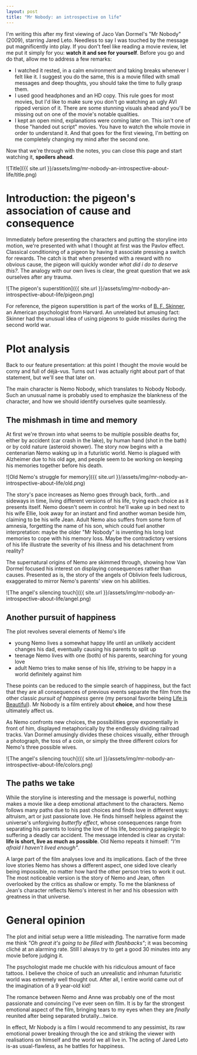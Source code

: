 ```yaml
---
layout: post
title: "Mr Nobody: an introspective on life"
---
```


I'm writing this after my first viewing of Jaco Van Dormel's "Mr Nobody"
(2009), starring Jared Leto. Needless to say I was touched by the message put
magnificently into play. If you don't feel like reading a movie review, let me
put it simply for you: **watch it and see for yourself**. Before you go and do
that, allow me to address a few remarks:

- I watched it rested, in a calm environment and taking breaks whenever I felt
  like it. I suggest you do the same, this is a movie filled with small
  messages and deep thoughts, you should take the time to fully grasp them.
- I used good headphones and an HD copy. This rule goes for most movies, but
  I'd like to make sure you don't go watching an ugly AVI ripped version of it.
  There are some stunning visuals ahead and you'll be missing out on one of the
  movie's notable qualities.
- I kept an open mind, explanations were coming later on. This isn't one of
  those "handed out script" movies. You have to watch the whole movie in order
  to understand it. And that goes for the first viewing, I'm betting on me
  completely changing my mind after the second one.

Now that we're through with the notes, you can close this page and start
watching it, **spoilers ahead**.

![Title]({{ site.url }}/assets/img/mr-nobody-an-introspective-about-life/title.png)

# Introduction: the pigeon's association of cause and consequence

Immediately before presenting the characters and putting the storyline into
motion, we're presented with what I thought at first was the Pavlov effect.
Classical conditioning of a pigeon by having it associate pressing a switch for
rewards. The catch is that when presented with a reward with no obvious cause,
the pigeon will quickly wonder *what did i do to deserve this?*. The analogy
with our own lives is clear, the great question that we ask ourselves after any
trauma.

![The pigeon's superstition]({{ site.url }}/assets/img/mr-nobody-an-introspective-about-life/pigeon.png)

For reference, the pigeon superstition is part of the works of [B. F.
Skinner](http://en.wikipedia.org/wiki/B._F._Skinner#Superstition_in_the_pigeon),
an American psychologist from Harvard. An unrelated but amusing fact: Skinner
had the unusual idea of using pigeons to guide missiles during the second world
war.

# Plot analysis

Back to our feature presentation: at this point I thought the movie would be
corny and full of déjà-vus. Turns out I was actually right about part of that
statement, but we'll see that later on.

The main character is Nemo Nobody, which translates to Nobody Nobody. Such an
unusual name is probably used to emphasize the blankness of the character, and
how we should identify ourselves quite seamlessly.

## The mishmash in time and memory

At first we're thrown into what seems to be multiple possible deaths for,
either by accident (car crash in the lake), by human hand (shot in the bath) or
by cold nature (asteroid shower). The story now begins with a centenarian Nemo
waking up in a futuristic world. Nemo is plagued with Alzheimer due to his old
age, and people seem to be working on keeping his memories together before his
death.

![Old Nemo's struggle for memory]({{ site.url }}/assets/img/mr-nobody-an-introspective-about-life/old.png)

The story's pace increases as Nemo goes through back, forth...and sideways in
time, living different versions of his life, trying each choice as it presents
itself. Nemo doesn't seem in control: he'll wake up in bed next to his wife
Ellie, look away for an instant and find another woman beside him, claiming to
be his wife Jean. Adult Nemo also suffers from some form of amnesia, forgetting
the name of his son, which could fuel another interpretation: maybe the older
"Mr Nobody" is inventing his long lost memories to cope with his memory loss.
Maybe the contradictory versions of his life illustrate the severity of his
illness and his detachment from reality?

The supernatural origins of Nemo are skimmed through, showing how Van Dormel
focused his interest on displaying consequences rather than causes. Presented
as is, the story of the angels of Oblivion feels ludicrous, exaggerated to
mirror Nemo's parents' view on his abilities.

![The angel's silencing touch]({{ site.url }}/assets/img/mr-nobody-an-introspective-about-life/angel.png)

## Another pursuit of happiness

The plot revolves several elements of Nemo's life

- young Nemo lives a somewhat happy life until an unlikely accident changes his
  dad, eventually causing his parents to split up
- teenage Nemo lives with one (both) of his parents, searching for young love
- adult Nemo tries to make sense of his life, striving to be happy in a world
  definitely against him

These points can be reduced to the simple search of happiness, but the fact
that they are all consequences of previous events separate the film from the
other classic *pursuit of happiness* genre (my personal favorite being
[Life is Beautiful](http://www.imdb.com/title/tt0118799/)). Mr Nobody is a film
entirely about **choice**, and how these ultimately affect us.

As Nemo confronts new choices, the possibilities grow exponentially in front of
him, displayed metaphorically by the endlessly dividing railroad tracks. Van
Dormel amusingly divides these choices visually, either through a photograph,
the toss of a coin, or simply the three different colors for Nemo's three
possible wives.

![The angel's silencing touch]({{ site.url }}/assets/img/mr-nobody-an-introspective-about-life/colors.png)

## The paths we take

While the storyline is interesting and the message is powerful, nothing makes a
movie like a deep emotional attachment to the characters. Nemo follows many
paths due to his past choices and finds love in different ways: altruism, art
or just passionate love. He finds himself helpless against the universe's
unforgiving *butterfly effect*, whose consequences range from separating his
parents to losing the love of his life, becoming paraplegic to suffering a
deadly car accident. The message intended is clear as crystal: **life is short,
live as much as possible**. Old Nemo repeats it himself: *"I'm afraid I haven't
lived enough"*.

A large part of the film analyses love and its implications. Each of the three
love stories Nemo has shows a different aspect, one sided love clearly being
impossible, no matter how hard the other person tries to work it out. The most
noticeable version is the story of Nemo and Jean, often overlooked by the
critics as shallow or empty. To me the blankness of Jean's character reflects
Nemo's interest in her and his obsession with greatness in that universe.

# General opinion

The plot and initial setup were a little misleading. The narrative form made me
think *"Oh great it's going to be filled with flashbacks"*; it was becoming
cliché at an alarming rate. Still I always try to get a good 30 minutes into
any movie before judging it.

The psychologist made me chuckle with his ridiculous amount of face tattoos. I
believe the choice of such an unrealistic and inhuman futuristic world was
extremely well thought out. After all, I entire world came out of the
imagination of a 9 year-old kid!

The romance between Nemo and Anne was probably one of the most passionate and
convincing I've ever seen on film. It is by far the strongest emotional aspect
of the film, bringing tears to my eyes when they are *finally* reunited after
being separated brutally...twice.

In effect, Mr Nobody is a film I would recommend to any pessimist, its raw
emotional power breaking through the ice and striking the viewer with
realisations on himself and the world we all live in. The acting of Jared Leto
is-as usual-flawless, as he battles for happiness.
